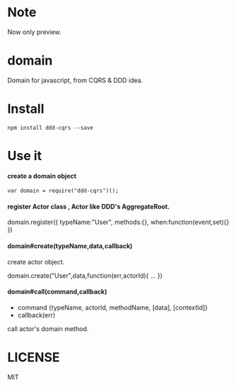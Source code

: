 Note
====

Now only preview.

domain
======

Domain for javascript, from CQRS & DDD idea.

Install
=======

    npm install ddd-cqrs --save

Use it
======


#### create a domain object
```
var domain = require("ddd-cqrs")();
```

#### register Actor class , Actor like DDD's AggregateRoot.

domain.register({
    typeName:"User",
    methods:{},
    when:function(event,set){}
})

#### domain#create(typeName,data,callback)

create actor object.

domain.create("User",data,function(err,actorId){
    ...
})

#### domain#call(command,callback)

+ command {typeName, actorId, methodName, [data], [contextId]}
+ callback(err)

call actor's domain method.



LICENSE
=======
MIT